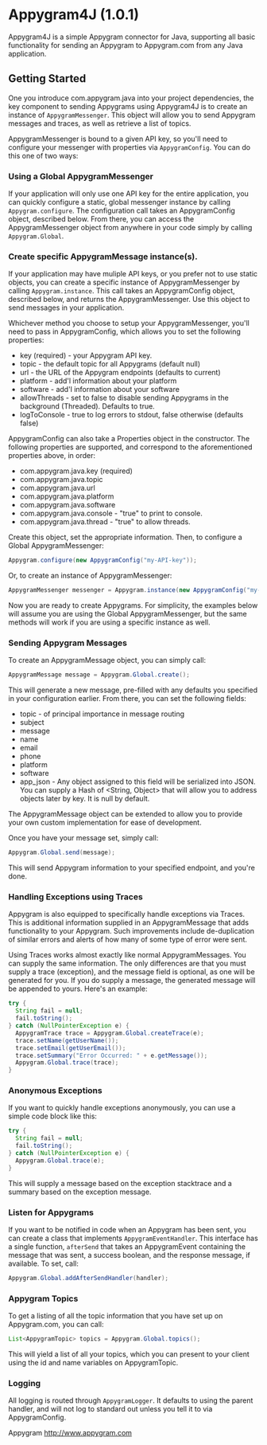 Appygram4J (1.0.1)
==================

Appygram4J is a simple Appygram connector for Java, supporting all 
basic functionality for sending an Appygram to Appygram.com from 
any Java application.

## Getting Started

One you introduce com.appygram.java into your project dependencies, 
the key component to sending Appygrams using Appygram4J is to create 
an instance of <code>AppygramMessenger</code>.  This object will 
allow you to send Appygram messages and traces, as well as retrieve 
a list of topics.  

AppygramMessenger is bound to a given API key, so you'll need to 
configure your messenger with properties via <code>AppygramConfig</code>. 
You can do this one of two ways:

### Using a Global AppygramMessenger

If your application will only use one API key for the entire application, 
you can quickly configure a static, global messenger instance by calling 
<code>Appygram.configure</code>. The configuration call takes an 
AppygramConfig object, described below.  From there, you can access the 
AppygramMessenger object from anywhere in your code simply by calling 
<code>Appygram.Global</code>.

### Create specific AppygramMessage instance(s).

If your application may have muliple API keys, or you prefer not to use 
static objects, you can create a specific instance of AppygramMessenger 
by calling <code>Appygram.instance</code>.  This call takes an AppygramConfig 
object, described below, and returns the AppygramMessenger.  Use this 
object to send messages in your application.


Whichever method you choose to setup your AppygramMessenger, you'll need 
to pass in AppygramConfig, which allows you to set the following properties:

*   key (required) - your Appygram API key.
*   topic - the default topic for all Appygrams (default null)
*   url - the URL of the Appygram endpoints (defaults to current)
*   platform - add'l information about your platform
*   software - add'l information about your software
*   allowThreads - set to false to disable sending Appygrams in 
    the background (Threaded).  Defaults to true.
*   logToConsole - true to log errors to stdout, false otherwise 
    (defaults false)

AppygramConfig can also take a Properties object in the constructor. 
The following properties are supported, and correspond to the aforementioned 
properties above, in order:

*   com.appygram.java.key (required)
*   com.appygram.java.topic
*   com.appygram.java.url
*   com.appygram.java.platform
*   com.appygram.java.software
*   com.appygram.java.console - "true" to print to console.
*   com.appygram.java.thread - "true" to allow threads.

Create this object, set the appropriate information.  Then, to configure a 
Global AppygramMessenger:

```java
Appygram.configure(new AppygramConfig("my-API-key"));
```

Or, to create an instance of AppygramMessenger:

```java
AppygramMessenger messenger = Appygram.instance(new AppygramConfig("my-API-key"));
```

Now you are ready to create Appygrams.  For simplicity, the examples 
below will assume you are using the Global AppygramMessenger, but the 
same methods will work if you are using a specific instance as well.

### Sending Appygram Messages

To create an AppygramMessage object, you can simply call:

```java
AppygramMessage message = Appygram.Global.create();
```

This will generate a new message, pre-filled with any defaults you 
specified in your configuration earlier.  From there, you can set 
the following fields:

*   topic - of principal importance in message routing
*   subject
*   message
*   name
*   email
*   phone
*   platform
*   software
*   app_json - Any object assigned to this field will be serialized 
    into JSON.  You can supply a Hash of <String, Object> that will 
    allow you to address objects later by key.  It is null by default.

The AppygramMessage object can be extended to allow you to provide 
your own custom implementation for ease of development.

Once you have your message set, simply call:

```java
Appygram.Global.send(message);
```

This will send Appygram information to your specified endpoint, 
and you're done.

### Handling Exceptions using Traces

Appygram is also equipped to specifically handle exceptions via Traces. 
This is additional information supplied in an AppygramMessage that adds 
functionality to your Appygram. Such improvements include de-duplication 
of similar errors and alerts of how many of some type of error were sent.

Using Traces works almost exactly like normal AppygramMessages.  You 
can supply the same information.  The only differences are that you must 
supply a trace (exception), and the message field is optional, as one 
will be generated for you.  If you do supply a message, the generated 
message will be appended to yours.  Here's an example:

```java
try {
  String fail = null;
  fail.toString();
} catch (NullPointerException e) {
  AppygramTrace trace = Appygram.Global.createTrace(e);
  trace.setName(getUserName());
  trace.setEmail(getUserEmail());
  trace.setSummary("Error Occurred: " + e.getMessage());
  Appygram.Global.trace(trace);
}
```

### Anonymous Exceptions

If you want to quickly handle exceptions anonymously, you can use 
a simple code block like this:

```java
try {
  String fail = null;
  fail.toString();
} catch (NullPointerException e) {
  Appygram.Global.trace(e);
}
```

This will supply a message based on the exception stacktrace and a 
summary based on the exception message.

### Listen for Appygrams

If you want to be notified in code when an Appygram has been sent, 
you can create a class that implements <code>AppygramEventHandler</code>. 
This interface has a single function, <code>afterSend</code> that takes 
an AppygramEvent containing the message that was sent, a success boolean, 
and the response message, if available.  To set, call:

```java
Appygram.Global.addAfterSendHandler(handler);
```

### Appygram Topics

To get a listing of all the topic information that you have set up on 
Appygram.com, you can call:

```java
List<AppygramTopic> topics = Appygram.Global.topics();
```

This will yield a list of all your topics, which you can present to 
your client using the id and name variables on AppygramTopic.

### Logging

All logging is routed through <code>AppygramLogger</code>.  It 
defaults to using the parent handler, and will not log to standard 
out unless you tell it to via AppygramConfig.

Appygram <http://www.appygram.com>
